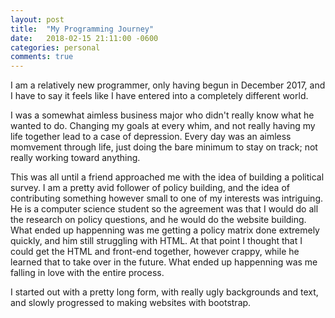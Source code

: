 ```yaml
---
layout: post
title:  "My Programming Journey"
date:   2018-02-15 21:11:00 -0600
categories: personal
comments: true
---
```


I am a relatively new programmer, only having begun in December 2017, and I have to say it feels like I have entered into a completely different world. 

I was a somewhat aimless business major who didn't really know what he wanted to do. Changing my goals at every whim, and not really having my life together lead to a case of depression. Every day was an aimless momvement through life, just doing the bare minimum to stay on track; not really working toward anything. 

This was all until a friend approached me with the idea of building a political survey. I am a pretty avid follower of policy building, and the idea of contributing something however small to one of my interests was intriguing. He is a computer science student so the agreement was that I would do all the research on policy questions, and he would do the website building. What ended up happenning was me getting a policy matrix done extremely quickly, and him still struggling with HTML. At that point I thought that I could get the HTML and front-end together, however crappy, while he learned that to take over in the future. What ended up happenning was me falling in love with the entire process. 

I started out with a pretty long form, with really ugly backgrounds and text, and slowly progressed to making websites with bootstrap. 
